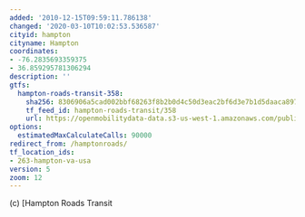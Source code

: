 ```yaml
---
added: '2010-12-15T09:59:11.786138'
changed: '2020-03-10T10:02:53.536587'
cityid: hampton
cityname: Hampton
coordinates:
- -76.2835693359375
- 36.859295781306294
description: ''
gtfs:
  hampton-roads-transit-358:
    sha256: 8306906a5cad002bbf68263f8b2b0d4c50d3eac2bf6d3e7b1d5daaca897b76bb
    tf_feed_id: hampton-roads-transit/358
    url: https://openmobilitydata-data.s3-us-west-1.amazonaws.com/public/feeds/hampton-roads-transit/358/20191211/gtfs.zip
options:
  estimatedMaxCalculateCalls: 90000
redirect_from: /hamptonroads/
tf_location_ids:
- 263-hampton-va-usa
version: 5
zoom: 12
---
```


(c) [Hampton Roads Transit
